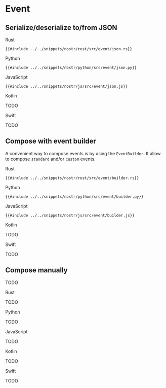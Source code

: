 # Event



## Serialize/deserialize to/from JSON

<custom-tabs category="lang">

<div slot="title">Rust</div>
<section>

```rust,ignore
{{#include ../../snippets/nostr/rust/src/event/json.rs}}
```

</section>

<div slot="title">Python</div>
<section>

```python,ignore
{{#include ../../snippets/nostr/python/src/event/json.py}}
```

</section>

<div slot="title">JavaScript</div>
<section>

```javascript,ignore
{{#include ../../snippets/nostr/js/src/event/json.js}}
```

</section>

<div slot="title">Kotlin</div>
<section>

TODO

</section>

<div slot="title">Swift</div>
<section>

TODO

</section>
</custom-tabs>

## Compose with event builder

A convenient way to compose events is by using the `EventBuilder`. It allow to compose `standard` and/or `custom` events.

<custom-tabs category="lang">

<div slot="title">Rust</div>
<section>

```rust,ignore
{{#include ../../snippets/nostr/rust/src/event/builder.rs}}
```

</section>

<div slot="title">Python</div>
<section>

```python,ignore
{{#include ../../snippets/nostr/python/src/event/builder.py}}
```

</section>

<div slot="title">JavaScript</div>
<section>

```javascript,ignore
{{#include ../../snippets/nostr/js/src/event/builder.js}}
```

</section>

<div slot="title">Kotlin</div>
<section>

TODO

</section>

<div slot="title">Swift</div>
<section>

TODO

</section>
</custom-tabs>

## Compose manually

TODO

<custom-tabs category="lang">

<div slot="title">Rust</div>
<section>

TODO

</section>

<div slot="title">Python</div>
<section>

TODO

</section>

<div slot="title">JavaScript</div>
<section>

TODO

</section>

<div slot="title">Kotlin</div>
<section>

TODO

</section>

<div slot="title">Swift</div>
<section>

TODO

</section>
</custom-tabs>